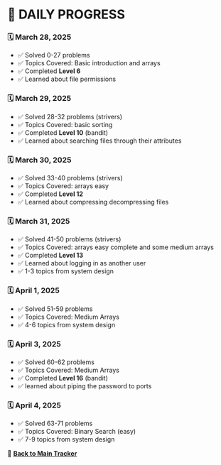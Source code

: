 # 📘 DAILY PROGRESS 

### 🗓️ March 28, 2025  
- ✅ Solved 0-27 problems
- ✅ Topics Covered: Basic introduction and arrays
- ✅ Completed **Level 6**  
- ✅ Learned about file permissions

### 🗓️ March 29, 2025  
- ✅ Solved 28-32 problems (strivers)
- ✅ Topics Covered: basic sorting
- ✅ Completed **Level 10**  (bandit)
- ✅ Learned about searching files through their attributes

### 🗓️ March 30, 2025  
- ✅ Solved 33-40 problems (strivers)
- ✅ Topics Covered: arrays easy
- ✅ Completed **Level 12**  
- ✅ Learned about compressing decompressing files

### 🗓️ March 31, 2025  
- ✅ Solved 41-50 problems (strivers)
- ✅ Topics Covered: arrays easy complete and some medium arrays
- ✅ Completed **Level 13**  
- ✅ Learned about logging in as another user
- ✅ 1-3 topics from system design

### 🗓️ April 1, 2025  
- ✅ Solved 51-59 problems
- ✅ Topics Covered: Medium Arrays
- ✅ 4-6 topics from system design

### 🗓️ April 3, 2025  
- ✅ Solved 60-62 problems
- ✅ Topics Covered: Medium Arrays
- ✅ Completed **Level 16** (bandit)
- ✅ learned about piping the password to ports 

### 🗓️ April 4, 2025  
- ✅ Solved 63-71 problems
- ✅ Topics Covered: Binary Search (easy)
- ✅ 7-9 topics from system design




🔄 **[Back to Main Tracker](README.md)**
